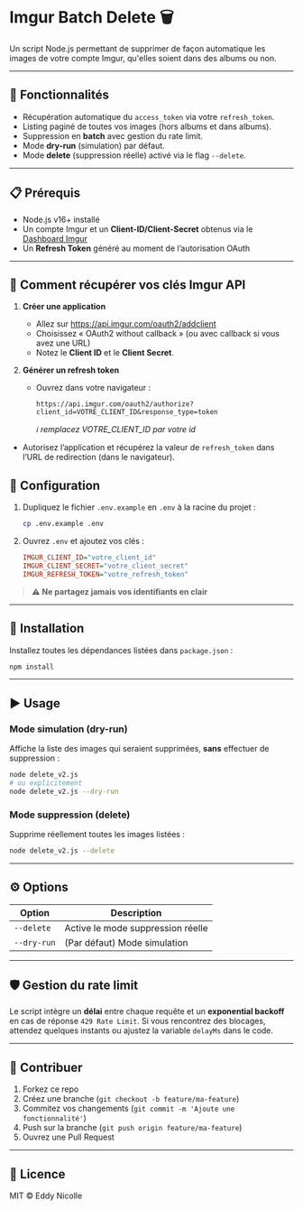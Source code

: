 # Imgur Batch Delete 🗑️

Un script Node.js permettant de supprimer de façon automatique les images de votre compte Imgur, qu'elles soient dans des albums ou non.

---

## 🚀 Fonctionnalités

- Récupération automatique du `access_token` via votre `refresh_token`.
- Listing paginé de toutes vos images (hors albums et dans albums).
- Suppression en **batch** avec gestion du rate limit.
- Mode **dry-run** (simulation) par défaut.
- Mode **delete** (suppression réelle) activé via le flag `--delete`.

---

## 📋 Prérequis

- Node.js v16+ installé
- Un compte Imgur et un **Client-ID/Client-Secret** obtenus via le [Dashboard Imgur](https://api.imgur.com/oauth2/addclient)
- Un **Refresh Token** généré au moment de l’autorisation OAuth

---

## 🔑 Comment récupérer vos clés Imgur API

1. **Créer une application**

   - Allez sur https://api.imgur.com/oauth2/addclient
   - Choisissez « OAuth2 without callback » (ou avec callback si vous avez une URL)
   - Notez le **Client ID** et le **Client Secret**.

2. **Générer un refresh token**

   - Ouvrez dans votre navigateur :

     ```
     https://api.imgur.com/oauth2/authorize?client_id=VOTRE_CLIENT_ID&response_type=token
     ```

     _ℹ️ remplacez VOTRE_CLIENT_ID par votre id_

- Autorisez l’application et récupérez la valeur de `refresh_token` dans l’URL de redirection (dans le navigateur).

## 🔧 Configuration

1. Dupliquez le fichier `.env.example` en `.env` à la racine du projet :

   ```bash
   cp .env.example .env
   ```

2. Ouvrez `.env` et ajoutez vos clés :

   ```ini
   IMGUR_CLIENT_ID="votre_client_id"
   IMGUR_CLIENT_SECRET="votre_client_secret"
   IMGUR_REFRESH_TOKEN="votre_refresh_token"
   ```

> **⚠️ Ne partagez jamais vos identifiants en clair**

---

## 💾 Installation

Installez toutes les dépendances listées dans `package.json` :

```bash
npm install
```

---

## ▶️ Usage

### Mode simulation (dry-run)

Affiche la liste des images qui seraient supprimées, **sans** effectuer de suppression :

```bash
node delete_v2.js
# ou explicitement
node delete_v2.js --dry-run
```

### Mode suppression (delete)

Supprime réellement toutes les images listées :

```bash
node delete_v2.js --delete
```

---

## ⚙️ Options

| Option      | Description                       |
| ----------- | --------------------------------- |
| `--delete`  | Active le mode suppression réelle |
| `--dry-run` | (Par défaut) Mode simulation      |

---

## 🛡️ Gestion du rate limit

Le script intègre un **délai** entre chaque requête et un **exponential backoff** en cas de réponse `429 Rate Limit`.
Si vous rencontrez des blocages, attendez quelques instants ou ajustez la variable `delayMs` dans le code.

---

## 🤝 Contribuer

1. Forkez ce repo
2. Créez une branche (`git checkout -b feature/ma-feature`)
3. Commitez vos changements (`git commit -m 'Ajoute une fonctionnalité'`)
4. Push sur la branche (`git push origin feature/ma-feature`)
5. Ouvrez une Pull Request

---

## 📄 Licence

MIT © Eddy Nicolle

